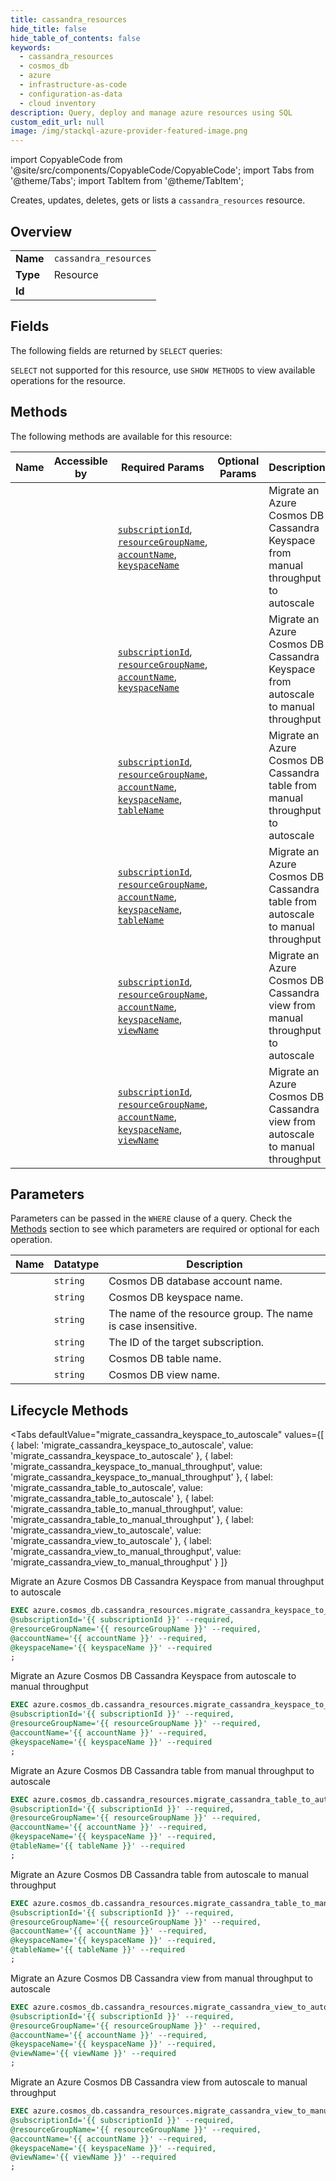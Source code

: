 ```yaml
--- 
title: cassandra_resources
hide_title: false
hide_table_of_contents: false
keywords:
  - cassandra_resources
  - cosmos_db
  - azure
  - infrastructure-as-code
  - configuration-as-data
  - cloud inventory
description: Query, deploy and manage azure resources using SQL
custom_edit_url: null
image: /img/stackql-azure-provider-featured-image.png
---
```


import CopyableCode from '@site/src/components/CopyableCode/CopyableCode';
import Tabs from '@theme/Tabs';
import TabItem from '@theme/TabItem';

Creates, updates, deletes, gets or lists a <code>cassandra_resources</code> resource.

## Overview
<table><tbody>
<tr><td><b>Name</b></td><td><code>cassandra_resources</code></td></tr>
<tr><td><b>Type</b></td><td>Resource</td></tr>
<tr><td><b>Id</b></td><td><CopyableCode code="azure.cosmos_db.cassandra_resources" /></td></tr>
</tbody></table>

## Fields

The following fields are returned by `SELECT` queries:

`SELECT` not supported for this resource, use `SHOW METHODS` to view available operations for the resource.


## Methods

The following methods are available for this resource:

<table>
<thead>
    <tr>
    <th>Name</th>
    <th>Accessible by</th>
    <th>Required Params</th>
    <th>Optional Params</th>
    <th>Description</th>
    </tr>
</thead>
<tbody>
<tr>
    <td><a href="#migrate_cassandra_keyspace_to_autoscale"><CopyableCode code="migrate_cassandra_keyspace_to_autoscale" /></a></td>
    <td><CopyableCode code="exec" /></td>
    <td><a href="#parameter-subscriptionId"><code>subscriptionId</code></a>, <a href="#parameter-resourceGroupName"><code>resourceGroupName</code></a>, <a href="#parameter-accountName"><code>accountName</code></a>, <a href="#parameter-keyspaceName"><code>keyspaceName</code></a></td>
    <td></td>
    <td>Migrate an Azure Cosmos DB Cassandra Keyspace from manual throughput to autoscale</td>
</tr>
<tr>
    <td><a href="#migrate_cassandra_keyspace_to_manual_throughput"><CopyableCode code="migrate_cassandra_keyspace_to_manual_throughput" /></a></td>
    <td><CopyableCode code="exec" /></td>
    <td><a href="#parameter-subscriptionId"><code>subscriptionId</code></a>, <a href="#parameter-resourceGroupName"><code>resourceGroupName</code></a>, <a href="#parameter-accountName"><code>accountName</code></a>, <a href="#parameter-keyspaceName"><code>keyspaceName</code></a></td>
    <td></td>
    <td>Migrate an Azure Cosmos DB Cassandra Keyspace from autoscale to manual throughput</td>
</tr>
<tr>
    <td><a href="#migrate_cassandra_table_to_autoscale"><CopyableCode code="migrate_cassandra_table_to_autoscale" /></a></td>
    <td><CopyableCode code="exec" /></td>
    <td><a href="#parameter-subscriptionId"><code>subscriptionId</code></a>, <a href="#parameter-resourceGroupName"><code>resourceGroupName</code></a>, <a href="#parameter-accountName"><code>accountName</code></a>, <a href="#parameter-keyspaceName"><code>keyspaceName</code></a>, <a href="#parameter-tableName"><code>tableName</code></a></td>
    <td></td>
    <td>Migrate an Azure Cosmos DB Cassandra table from manual throughput to autoscale</td>
</tr>
<tr>
    <td><a href="#migrate_cassandra_table_to_manual_throughput"><CopyableCode code="migrate_cassandra_table_to_manual_throughput" /></a></td>
    <td><CopyableCode code="exec" /></td>
    <td><a href="#parameter-subscriptionId"><code>subscriptionId</code></a>, <a href="#parameter-resourceGroupName"><code>resourceGroupName</code></a>, <a href="#parameter-accountName"><code>accountName</code></a>, <a href="#parameter-keyspaceName"><code>keyspaceName</code></a>, <a href="#parameter-tableName"><code>tableName</code></a></td>
    <td></td>
    <td>Migrate an Azure Cosmos DB Cassandra table from autoscale to manual throughput</td>
</tr>
<tr>
    <td><a href="#migrate_cassandra_view_to_autoscale"><CopyableCode code="migrate_cassandra_view_to_autoscale" /></a></td>
    <td><CopyableCode code="exec" /></td>
    <td><a href="#parameter-subscriptionId"><code>subscriptionId</code></a>, <a href="#parameter-resourceGroupName"><code>resourceGroupName</code></a>, <a href="#parameter-accountName"><code>accountName</code></a>, <a href="#parameter-keyspaceName"><code>keyspaceName</code></a>, <a href="#parameter-viewName"><code>viewName</code></a></td>
    <td></td>
    <td>Migrate an Azure Cosmos DB Cassandra view from manual throughput to autoscale</td>
</tr>
<tr>
    <td><a href="#migrate_cassandra_view_to_manual_throughput"><CopyableCode code="migrate_cassandra_view_to_manual_throughput" /></a></td>
    <td><CopyableCode code="exec" /></td>
    <td><a href="#parameter-subscriptionId"><code>subscriptionId</code></a>, <a href="#parameter-resourceGroupName"><code>resourceGroupName</code></a>, <a href="#parameter-accountName"><code>accountName</code></a>, <a href="#parameter-keyspaceName"><code>keyspaceName</code></a>, <a href="#parameter-viewName"><code>viewName</code></a></td>
    <td></td>
    <td>Migrate an Azure Cosmos DB Cassandra view from autoscale to manual throughput</td>
</tr>
</tbody>
</table>

## Parameters

Parameters can be passed in the `WHERE` clause of a query. Check the [Methods](#methods) section to see which parameters are required or optional for each operation.

<table>
<thead>
    <tr>
    <th>Name</th>
    <th>Datatype</th>
    <th>Description</th>
    </tr>
</thead>
<tbody>
<tr id="parameter-accountName">
    <td><CopyableCode code="accountName" /></td>
    <td><code>string</code></td>
    <td>Cosmos DB database account name.</td>
</tr>
<tr id="parameter-keyspaceName">
    <td><CopyableCode code="keyspaceName" /></td>
    <td><code>string</code></td>
    <td>Cosmos DB keyspace name.</td>
</tr>
<tr id="parameter-resourceGroupName">
    <td><CopyableCode code="resourceGroupName" /></td>
    <td><code>string</code></td>
    <td>The name of the resource group. The name is case insensitive.</td>
</tr>
<tr id="parameter-subscriptionId">
    <td><CopyableCode code="subscriptionId" /></td>
    <td><code>string</code></td>
    <td>The ID of the target subscription.</td>
</tr>
<tr id="parameter-tableName">
    <td><CopyableCode code="tableName" /></td>
    <td><code>string</code></td>
    <td>Cosmos DB table name.</td>
</tr>
<tr id="parameter-viewName">
    <td><CopyableCode code="viewName" /></td>
    <td><code>string</code></td>
    <td>Cosmos DB view name.</td>
</tr>
</tbody>
</table>

## Lifecycle Methods

<Tabs
    defaultValue="migrate_cassandra_keyspace_to_autoscale"
    values={[
        { label: 'migrate_cassandra_keyspace_to_autoscale', value: 'migrate_cassandra_keyspace_to_autoscale' },
        { label: 'migrate_cassandra_keyspace_to_manual_throughput', value: 'migrate_cassandra_keyspace_to_manual_throughput' },
        { label: 'migrate_cassandra_table_to_autoscale', value: 'migrate_cassandra_table_to_autoscale' },
        { label: 'migrate_cassandra_table_to_manual_throughput', value: 'migrate_cassandra_table_to_manual_throughput' },
        { label: 'migrate_cassandra_view_to_autoscale', value: 'migrate_cassandra_view_to_autoscale' },
        { label: 'migrate_cassandra_view_to_manual_throughput', value: 'migrate_cassandra_view_to_manual_throughput' }
    ]}
>
<TabItem value="migrate_cassandra_keyspace_to_autoscale">

Migrate an Azure Cosmos DB Cassandra Keyspace from manual throughput to autoscale

```sql
EXEC azure.cosmos_db.cassandra_resources.migrate_cassandra_keyspace_to_autoscale 
@subscriptionId='{{ subscriptionId }}' --required, 
@resourceGroupName='{{ resourceGroupName }}' --required, 
@accountName='{{ accountName }}' --required, 
@keyspaceName='{{ keyspaceName }}' --required
;
```
</TabItem>
<TabItem value="migrate_cassandra_keyspace_to_manual_throughput">

Migrate an Azure Cosmos DB Cassandra Keyspace from autoscale to manual throughput

```sql
EXEC azure.cosmos_db.cassandra_resources.migrate_cassandra_keyspace_to_manual_throughput 
@subscriptionId='{{ subscriptionId }}' --required, 
@resourceGroupName='{{ resourceGroupName }}' --required, 
@accountName='{{ accountName }}' --required, 
@keyspaceName='{{ keyspaceName }}' --required
;
```
</TabItem>
<TabItem value="migrate_cassandra_table_to_autoscale">

Migrate an Azure Cosmos DB Cassandra table from manual throughput to autoscale

```sql
EXEC azure.cosmos_db.cassandra_resources.migrate_cassandra_table_to_autoscale 
@subscriptionId='{{ subscriptionId }}' --required, 
@resourceGroupName='{{ resourceGroupName }}' --required, 
@accountName='{{ accountName }}' --required, 
@keyspaceName='{{ keyspaceName }}' --required, 
@tableName='{{ tableName }}' --required
;
```
</TabItem>
<TabItem value="migrate_cassandra_table_to_manual_throughput">

Migrate an Azure Cosmos DB Cassandra table from autoscale to manual throughput

```sql
EXEC azure.cosmos_db.cassandra_resources.migrate_cassandra_table_to_manual_throughput 
@subscriptionId='{{ subscriptionId }}' --required, 
@resourceGroupName='{{ resourceGroupName }}' --required, 
@accountName='{{ accountName }}' --required, 
@keyspaceName='{{ keyspaceName }}' --required, 
@tableName='{{ tableName }}' --required
;
```
</TabItem>
<TabItem value="migrate_cassandra_view_to_autoscale">

Migrate an Azure Cosmos DB Cassandra view from manual throughput to autoscale

```sql
EXEC azure.cosmos_db.cassandra_resources.migrate_cassandra_view_to_autoscale 
@subscriptionId='{{ subscriptionId }}' --required, 
@resourceGroupName='{{ resourceGroupName }}' --required, 
@accountName='{{ accountName }}' --required, 
@keyspaceName='{{ keyspaceName }}' --required, 
@viewName='{{ viewName }}' --required
;
```
</TabItem>
<TabItem value="migrate_cassandra_view_to_manual_throughput">

Migrate an Azure Cosmos DB Cassandra view from autoscale to manual throughput

```sql
EXEC azure.cosmos_db.cassandra_resources.migrate_cassandra_view_to_manual_throughput 
@subscriptionId='{{ subscriptionId }}' --required, 
@resourceGroupName='{{ resourceGroupName }}' --required, 
@accountName='{{ accountName }}' --required, 
@keyspaceName='{{ keyspaceName }}' --required, 
@viewName='{{ viewName }}' --required
;
```
</TabItem>
</Tabs>
